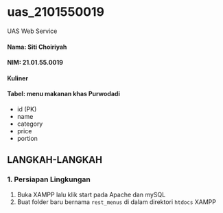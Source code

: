 # uas_2101550019
UAS Web Service



#### Nama: Siti Choiriyah
#### NIM: 21.01.55.0019
#### Kuliner 
#### Tabel: menu makanan khas Purwodadi
- id (PK)
- name
- category
- price
- portion


## LANGKAH-LANGKAH

### 1. Persiapan Lingkungan
1. Buka XAMPP lalu klik start pada Apache dan mySQL
2. Buat folder baru bernama `rest_menus` di dalam direktori `htdocs` XAMPP
